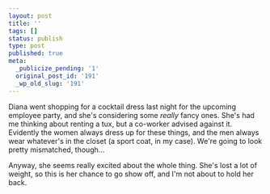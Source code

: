 ```yaml
---
layout: post
title: ''
tags: []
status: publish
type: post
published: true
meta:
  _publicize_pending: '1'
  original_post_id: '191'
  _wp_old_slug: '191'
---
```

Diana went shopping for a cocktail dress last night for the upcoming employee party, and she's considering some <i>really</i> fancy ones.  She's had me thinking about renting a tux, but a co-worker advised against it.  Evidently the women always dress up for these things, and the men always wear whatever's in the closet (a sport coat, in my case).  We're going to look pretty mismatched, though...

Anyway, she seems really excited about the whole thing.  She's lost a lot of weight, so this is her chance to go show off, and I'm not about to hold her back.
